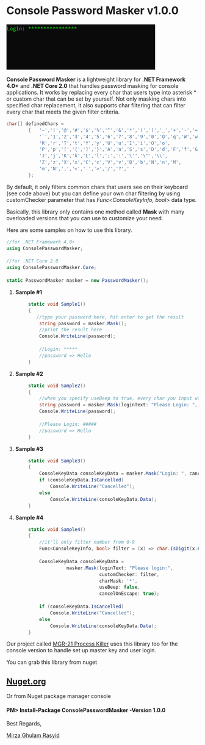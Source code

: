 
# Console Password Masker v1.0.0

![image1](https://raw.githubusercontent.com/mirzaevolution/ConsolePasswordMasker/master/Capture.PNG)

**Console Password Masker** is a lightweight library for **.NET Framework 4.0+** and **.NET Core 2.0** that handles password masking for console applications. It works by replacing every char that users type into asterisk * or custom char that can be set by yourself. Not only masking chars into specified char replacement, it also supports char filtering that can filter every char that meets the given filter criteria. 

```csharp
char[] definedChars =
        {   '~','!','@','#','$','%','^','&','*','(',')','_','+','-','=',
            '`','1','2','3','4','5','6','7','8','9','0','Q','q','W','w','E','e',
            'R','r','T','t','Y','y','U','u','I','i','O','o',
            'P','p','[','{',']','}','A','a','S','s','D','d','F','f','G','g','H','h',
            'J','j','K','k','L','l',';',':','\'','\"','\\',
            'Z','z','X','x','C','c','V','v','B','b','N','n','M',
            'm','N',',','<','.','>','/','?',' '
        };
```

By default, it only filters common chars that users see on their keyboard (see code above) but you can define your own char filtering by using customChecker parameter that has *Func<ConsoleKeyInfo, bool>* data type.

Basically, this library only contains one method called **Mask** with many overloaded versions that you can use to customize your need.

Here are some samples on how to use this library.

```csharp
//for .NET Framework 4.0+
using ConsolePasswordMasker; 

//for .NET Core 2.0
using ConsolePasswordMasker.Core;

static PasswordMasker masker = new PasswordMasker();

```

1. **Sample #1**
```csharp
        static void Sample1()
        {
           //type your password here, hit enter to get the result
            string password = masker.Mask();
            //print the result here
            Console.WriteLine(password);
            
            //Login: *****
            //password => Hello
        }
```

2. **Sample #2**


```csharp
        static void Sample2()
        {
        	//when you specify useBeep to true, every char you input will have a beep.
            string password = masker.Mask(loginText: "Please Login: ", charMask: '#', useBeep: true);
            Console.WriteLine(password);
            
            //Please Login: #####
            //password => Hello
        }
```

3. **Sample #3**

```csharp
        static void Sample3()
        {
            ConsoleKeyData consoleKeyData = masker.Mask("Login: ", cancelOnEscape: true);
            if (consoleKeyData.IsCancelled)
                Console.WriteLine("Cancelled");
            else
                Console.WriteLine(consoleKeyData.Data);
        }
```


4. **Sample #4**

```csharp
        static void Sample4()
        {
        	//it'll only filter number from 0-9
            Func<ConsoleKeyInfo, bool> filter = (x) => char.IsDigit(x.KeyChar);
            
            ConsoleKeyData consoleKeyData = 
                      masker.Mask(loginText: "Please login:", 
                                  customChecker: filter, 
                                  charMask: '*', 
                                  useBeep: false, 
                                  cancelOnEscape: true);
                                  
            if (consoleKeyData.IsCancelled)
                Console.WriteLine("Cancelled");
            else
                Console.WriteLine(consoleKeyData.Data);
        }
```



Our project called [MGR-21 Process Killer](https://github.com/mirzaevolution/Mgr21-Process-Killer) uses this library too for the console version to handle set up master key and user login.


You can grab this library from nuget
## [Nuget.org](https://www.nuget.org/packages/ConsolePasswordMasker/1.0.0)

Or from Nuget package manager console

#### PM> Install-Package ConsolePasswordMasker -Version 1.0.0



Best Regards,


[Mirza Ghulam Rasyid](twitter.com/mirzaevolution)
